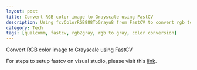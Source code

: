 ```yaml
---
layout: post
title: Convert RGB color image to Grayscale using FastCV
description: Using fcvColorRGB888ToGrayu8 from FastCV to convert rgb to grayscale image
category: Tech
tags: [qualcomm, fastcv, rgb2gray, rgb to gray, color conversion]
---
```


Convert RGB color image to Grayscale using FastCV

<script src="https://gist.github.com/arccoder/0a4c84d116b7a21f2264c9cd2a8405a5.js"></script>

For steps to setup fastcv on visual studio, please visit this [link](http://akshaychavan.com/blog/setup-fastcv-visual-studio/).
